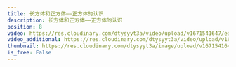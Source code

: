 ```yaml
---
title: 长方体和正方体——正方体的认识
description: 长方体和正方体——正方体的认识
position: 8
video: https://res.cloudinary.com/dtysyyt3a/video/upload/v1671541647/easymath/5年级下/03单元长方体和正方体/bksziicnqtf2ckicsunp.mp4
video_additional: https://res.cloudinary.com/dtysyyt3a/video/upload/v1671541730/easymath/5年级下/03单元长方体和正方体/每课一题的解答视频/xbvjnnmd5rmwun0nu7co.mp4
thumbnail: https://res.cloudinary.com/dtysyyt3a/image/upload/v1671541649/easymath/5年级下/03单元长方体和正方体/xglk5b9tgyhmjk0o0y5u.png
is_free: False
---
```

